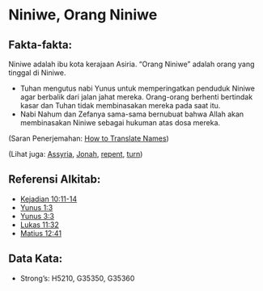 # Niniwe, Orang Niniwe

## Fakta-fakta:

Niniwe adalah ibu kota kerajaan Asiria. “Orang Niniwe” adalah orang yang tinggal di Niniwe.

* Tuhan mengutus nabi Yunus untuk memperingatkan penduduk Niniwe agar berbalik dari jalan jahat mereka. Orang-orang berhenti bertindak kasar dan Tuhan tidak membinasakan mereka pada saat itu.
* Nabi Nahum dan Zefanya sama-sama bernubuat bahwa Allah akan membinasakan Niniwe sebagai hukuman atas dosa mereka.

(Saran Penerjemahan: [How to Translate Names](rc://en/ta/man/translate/translate-names))

(Lihat juga: [Assyria](../names/assyria.md), [Jonah](../names/jonah.md), [repent](../kt/repent.md), [turn](../other/turn.md))

## Referensi Alkitab:

* [Kejadian 10:11-14](rc://en/tn/help/gen/10/11)
* [Yunus 1:3](rc://en/tn/help/jon/01/03)
* [Yunus 3:3](rc://en/tn/help/jon/03/03)
* [Lukas 11:32](rc://en/tn/help/luk/11/32)
* [Matius 12:41](rc://en/tn/help/mat/12/41)

## Data Kata:

* Strong’s: H5210, G35350, G35360
